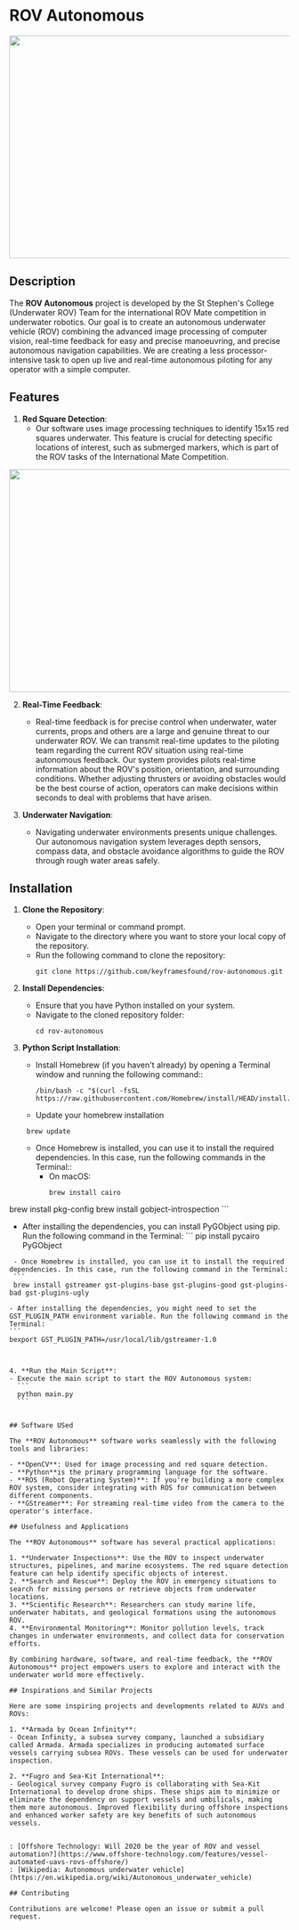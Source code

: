 # ROV Autonomous
<img src="https://marinesanctuary.org/wp-content/uploads/2020/04/FGB_DFH24_gps-19-scaled.jpg" width="600" height="400">

## Description
The **ROV Autonomous** project is developed by the St Stephen's College (Underwater ROV) Team for the international ROV Mate competition in underwater robotics. Our goal is to create an autonomous underwater vehicle (ROV) combining the advanced image processing of computer vision, real-time feedback for easy and precise manoeuvring, and precise autonomous navigation capabilities. We are creating a less processor-intensive task to open up live and real-time autonomous piloting for any operator with a simple computer.


## Features

1. **Red Square Detection**:
   - Our software uses image processing techniques to identify 15x15 red squares underwater. This feature is crucial for detecting specific locations of interest, such as submerged markers, which is part of the ROV tasks of the International Mate Competition. 
<img src="https://encrypted-tbn0.gstatic.com/images?q=tbn:ANd9GcS7jm39EZ-Mjt60lizqK9fqTnQDf_W-jfGaig&s" width="600" height="400">



2. **Real-Time Feedback**:
   - Real-time feedback is for precise control when underwater, water currents, props and others are a large and genuine threat to our underwater ROV. We can transmit real-time updates to the piloting team regarding the current ROV situation using real-time autonomous feedback. Our system provides pilots real-time information about the ROV's position, orientation, and surrounding conditions. Whether adjusting thrusters or avoiding obstacles would be the best course of action, operators can make decisions within seconds to deal with problems that have arisen.



3. **Underwater Navigation**:
   - Navigating underwater environments presents unique challenges. Our autonomous navigation system leverages depth sensors, compass data, and obstacle avoidance algorithms to guide the ROV through rough water areas safely. 


## Installation
1. **Clone the Repository**:
   - Open your terminal or command prompt.
   - Navigate to the directory where you want to store your local copy of the repository.
   - Run the following command to clone the repository:
     ```
     git clone https://github.com/keyframesfound/rov-autonomous.git
     ```

2. **Install Dependencies**:
   - Ensure that you have Python installed on your system.
   - Navigate to the cloned repository folder:
     ```
     cd rov-autonomous
     ```

3. **Python Script Installation**:
   - Install Homebrew (if you haven't already) by opening a Terminal window and running the following command::
     ```
     /bin/bash -c "$(curl -fsSL https://raw.githubusercontent.com/Homebrew/install/HEAD/install.sh)"
     ```
   - Update your homebrew installation
    ```
     brew update
   ```
   - Once Homebrew is installed, you can use it to install the required dependencies. In this case, run the following commands in the Terminal::
     - On macOS:
       ```
       brew install cairo
brew install pkg-config
brew install gobject-introspection
       ```
   - After installing the dependencies, you can install PyGObject using pip. Run the following command in the Terminal:
    ```
    pip install pycairo PyGObject
   ```   
    - Once Homebrew is installed, you can use it to install the required dependencies. In this case, run the following command in the Terminal:
    ```
    brew install gstreamer gst-plugins-base gst-plugins-good gst-plugins-bad gst-plugins-ugly
   ```   
    - After installing the dependencies, you might need to set the GST_PLUGIN_PATH environment variable. Run the following command in the Terminal:
    ```
    bexport GST_PLUGIN_PATH=/usr/local/lib/gstreamer-1.0
   ```   
   

4. **Run the Main Script**:
   - Execute the main script to start the ROV Autonomous system:
     ```
     python main.py
     ```


## Software USed

The **ROV Autonomous** software works seamlessly with the following tools and libraries:

- **OpenCV**: Used for image processing and red square detection.
- **Python**is the primary programming language for the software.
- **ROS (Robot Operating System)**: If you're building a more complex ROV system, consider integrating with ROS for communication between different components.
- **GStreamer**: For streaming real-time video from the camera to the operator's interface.

## Usefulness and Applications

The **ROV Autonomous** software has several practical applications:

1. **Underwater Inspections**: Use the ROV to inspect underwater structures, pipelines, and marine ecosystems. The red square detection feature can help identify specific objects of interest.
2. **Search and Rescue**: Deploy the ROV in emergency situations to search for missing persons or retrieve objects from underwater locations.
3. **Scientific Research**: Researchers can study marine life, underwater habitats, and geological formations using the autonomous ROV.
4. **Environmental Monitoring**: Monitor pollution levels, track changes in underwater environments, and collect data for conservation efforts.

By combining hardware, software, and real-time feedback, the **ROV Autonomous** project empowers users to explore and interact with the underwater world more effectively.

## Inspirations and Similar Projects

Here are some inspiring projects and developments related to AUVs and ROVs:

1. **Armada by Ocean Infinity**:
   - Ocean Infinity, a subsea survey company, launched a subsidiary called Armada. Armada specializes in producing automated surface vessels carrying subsea ROVs. These vessels can be used for underwater inspection.

2. **Fugro and Sea-Kit International**:
   - Geological survey company Fugro is collaborating with Sea-Kit International to develop drone ships. These ships aim to minimize or eliminate the dependency on support vessels and umbilicals, making them more autonomous. Improved flexibility during offshore inspections and enhanced worker safety are key benefits of such autonomous vessels.


: [Offshore Technology: Will 2020 be the year of ROV and vessel automation?](https://www.offshore-technology.com/features/vessel-automated-uavs-rovs-offshore/)
: [Wikipedia: Autonomous underwater vehicle](https://en.wikipedia.org/wiki/Autonomous_underwater_vehicle)

## Contributing

Contributions are welcome! Please open an issue or submit a pull request.
